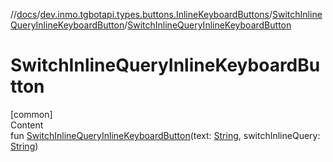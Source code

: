 //[docs](../../../index.md)/[dev.inmo.tgbotapi.types.buttons.InlineKeyboardButtons](../index.md)/[SwitchInlineQueryInlineKeyboardButton](index.md)/[SwitchInlineQueryInlineKeyboardButton](-switch-inline-query-inline-keyboard-button.md)



# SwitchInlineQueryInlineKeyboardButton  
[common]  
Content  
fun [SwitchInlineQueryInlineKeyboardButton](-switch-inline-query-inline-keyboard-button.md)(text: [String](https://kotlinlang.org/api/latest/jvm/stdlib/kotlin/-string/index.html), switchInlineQuery: [String](https://kotlinlang.org/api/latest/jvm/stdlib/kotlin/-string/index.html))  



